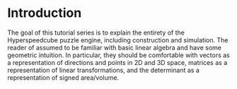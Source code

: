 # Introduction

The goal of this tutorial series is to explain the entirety of the Hyperspeedcube puzzle engine, including construction and simulation. The reader of assumed to be familiar with basic linear algebra and have some geometric intuition. In particular, they should be comfortable with vectors as a representation of directions and points in 2D and 3D space, matrices as a representation of linear transformations, and the determinant as a representation of signed area/volume.
